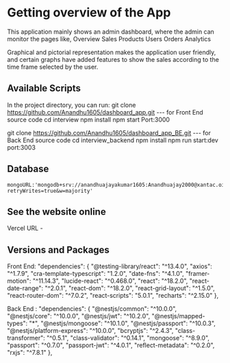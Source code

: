 # Getting overview of the App

This application mainly shows an admin dashboard, where the admin can monitor the pages like,
Overview
Sales
Products
Users
Orders
Analytics

Graphical and pictorial representation makes the application user friendly, and certain graphs have added features to show the sales according to the time frame selected by the user.


## Available Scripts

In the project directory, you can run:
git clone https://github.com/Anandhu1605/dashboard_app.git --- for Front End source code
cd interview 
npm install
npm start
Port:3000


git clone https://github.com/Anandhu1605/dashboard_app_BE.git  --- for Back End source code
cd interview_backend
npm install 
npm run start:dev
port:3003


## Database 
    mongoURL:'mongodb+srv://anandhuajayakumar1605:Anandhuajay2000@xantac.oia27.mongodb.net/Xantac?retryWrites=true&w=majority'



## See the website online 
Vercel URL - 

## Versions and Packages

Front End:
  "dependencies": {
    "@testing-library/react": "^13.4.0",
    "axios": "^1.7.9",
    "cra-template-typescript": "1.2.0",
    "date-fns": "^4.1.0",
    "framer-motion": "^11.14.3",
    "lucide-react": "^0.468.0",
    "react": "^18.2.0",
    "react-date-range": "^2.0.1",
    "react-dom": "^18.2.0",
    "react-grid-layout": "^1.5.0",
    "react-router-dom": "^7.0.2",
    "react-scripts": "5.0.1",
    "recharts": "^2.15.0"
  },

Back End : 
   "dependencies": {
    "@nestjs/common": "^10.0.0",
    "@nestjs/core": "^10.0.0",
    "@nestjs/jwt": "^10.2.0",
    "@nestjs/mapped-types": "*",
    "@nestjs/mongoose": "^10.1.0",
    "@nestjs/passport": "^10.0.3",
    "@nestjs/platform-express": "^10.0.0",
    "bcryptjs": "^2.4.3",
    "class-transformer": "^0.5.1",
    "class-validator": "^0.14.1",
    "mongoose": "^8.9.0",
    "passport": "^0.7.0",
    "passport-jwt": "^4.0.1",
    "reflect-metadata": "^0.2.0",
    "rxjs": "^7.8.1"
  },


